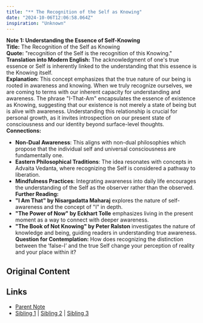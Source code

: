 ```yaml
---
title: "** The Recognition of the Self as Knowing"
date: "2024-10-06T12:06:58.064Z"
inspiration: "Unknown"
---
```


  
**Note 1: Understanding the Essence of Self-Knowing**  
**Title:** The Recognition of the Self as Knowing  
**Quote:** "recognition of the Self is the recognition of this Knowing."  
**Translation into Modern English:** The acknowledgment of one's true essence or Self is inherently linked to the understanding that this essence is the Knowing itself.  
**Explanation:** This concept emphasizes that the true nature of our being is rooted in awareness and knowing. When we truly recognize ourselves, we are coming to terms with our inherent capacity for understanding and awareness. The phrase "I-That-Am" encapsulates the essence of existence as Knowing, suggesting that our existence is not merely a state of being but is alive with awareness. Understanding this relationship is crucial for personal growth, as it invites introspection on our present state of consciousness and our identity beyond surface-level thoughts.  
**Connections:**  
- **Non-Dual Awareness**: This aligns with non-dual philosophies which propose that the individual self and universal consciousness are fundamentally one.  
- **Eastern Philosophical Traditions**: The idea resonates with concepts in Advaita Vedanta, where recognizing the Self is considered a pathway to liberation.  
- **Mindfulness Practices**: Integrating awareness into daily life encourages the understanding of the Self as the observer rather than the observed.  
**Further Reading:**  
- **"I Am That" by Nisargadatta Maharaj** explores the nature of self-awareness and the concept of "I" in depth.  
- **"The Power of Now" by Eckhart Tolle** emphasizes living in the present moment as a way to connect with deeper awareness.  
- **"The Book of Not Knowing" by Peter Ralston** investigates the nature of knowledge and being, guiding readers in understanding true awareness.  
**Question for Contemplation:** How does recognizing the distinction between the ‘false-I’ and the true Self change your perception of reality and your place within it?  


## Original Content



## Links

- [Parent Note](/parent-note.md)
- [Sibling 1](/zettel1.md) | [Sibling 2](/zettel2.md) | [Sibling 3](/zettel3.md)

